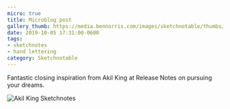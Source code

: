 ```yaml
---
micro: true
title: Microblog post
gallery_thumb: https://media.bennorris.com/images/sketchnotable/thumbs/release-notes-2019-king.jpg
date: 2019-10-05 17:31:00-0600
tags:
- sketchnotes
- hand lettering
category: Sketchnotable
---
```


Fantastic closing inspiration from Akil King at Release Notes on pursuing your dreams.

![Akil King Sketchnotes](https://media.bennorris.com/images/sketchnotable/release-notes-2019/release-notes-2019-king.jpg)